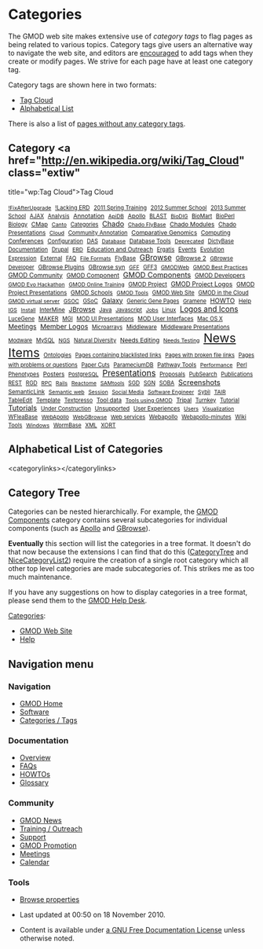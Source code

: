 



<span id="top"></span>




# <span dir="auto">Categories</span>









The GMOD web site makes extensive use of *category tags* to flag pages
as being related to various topics. Category tags give users an
alternative way to navigate the web site, and editors are
[encouraged](Site_Guidelines#Tags_.2F_Categories "Site Guidelines") to
add tags when they create or modify pages. We strive for each page have
at least one category tag.

Category tags are shown here in two formats:

- [Tag Cloud](#Category_Tag_Cloud)
- [Alphabetical List](#Alphabetical_List_of_Categories)

There is also a list of [pages without any category
tags](Special%3AUncategorizedPages "Special%3AUncategorizedPages").

## <span id="Category_Tag_Cloud" class="mw-headline">Category <a href="http://en.wikipedia.org/wiki/Tag_Cloud" class="extiw"
title="wp:Tag Cloud">Tag Cloud</a></span>



<a href="Category%3A!FixAfterUpgrade"
style="font-size: 77.602409638554%; ">!FixAfterUpgrade</a> 
<a href="Category%3A!Lacking_ERD"
style="font-size: 81.21686746988%; ">!Lacking ERD</a> 
<a href="Category%3A2011_Spring_Training"
style="font-size: 81.21686746988%; ">2011 Spring Training</a> 
<a href="Category%3A2012_Summer_School"
style="font-size: 81.819277108434%; ">2012 Summer School</a> 
<a href="Category%3A2013_Summer_School"
style="font-size: 79.10843373494%; ">2013 Summer School</a> 
<a href="Category%3AAJAX" style="font-size: 79.10843373494%; ">AJAX</a> 
<a href="Category%3AAnalysis"
style="font-size: 79.710843373494%; ">Analysis</a> 
<a href="Category%3AAnnotation"
style="font-size: 88.44578313253%; ">Annotation</a> 
<a href="Category%3AApiDB" style="font-size: 78.204819277108%; ">ApiDB</a> 
<a href="Category%3AApollo"
style="font-size: 86.939759036145%; ">Apollo</a> 
<a href="Category%3ABLAST" style="font-size: 79.710843373494%; ">BLAST</a> 
<a href="Category%3ABioDIG"
style="font-size: 77.301204819277%; ">BioDIG</a> 
<a href="Category%3ABioMart"
style="font-size: 80.313253012048%; ">BioMart</a> 
<a href="Category%3ABioPerl"
style="font-size: 81.21686746988%; ">BioPerl</a> 
<a href="Category%3ABiology"
style="font-size: 79.409638554217%; ">Biology</a> 
<a href="Category%3ACMap" style="font-size: 85.734939759036%; ">CMap</a> 
<a href="Category%3ACanto" style="font-size: 78.204819277108%; ">Canto</a> 
<a href="Category%3ACategories"
style="font-size: 78.807228915663%; ">Categories</a> 
<a href="Category%3AChado" style="font-size: 102.90361445783%; ">Chado</a> 
<a href="Category%3AChado_FlyBase"
style="font-size: 77.903614457831%; ">Chado FlyBase</a> 
<a href="Category%3AChado_Modules"
style="font-size: 87.542168674699%; ">Chado Modules</a> 
<a href="Category%3AChado_Presentations"
style="font-size: 84.228915662651%; ">Chado Presentations</a> 
<a href="Category%3ACloud" style="font-size: 77.903614457831%; ">Cloud</a> 
<a href="Category%3ACommunity_Annotation"
style="font-size: 80.012048192771%; ">Community Annotation</a> 
<a href="Category%3AComparative_Genomics"
style="font-size: 86.638554216867%; ">Comparative Genomics</a> 
<a href="Category%3AComputing"
style="font-size: 83.024096385542%; ">Computing</a> 
<a href="Category%3AConferences"
style="font-size: 85.132530120482%; ">Conferences</a> 
<a href="Category%3AConfiguration"
style="font-size: 80.313253012048%; ">Configuration</a> 
<a href="Category%3ADAS" style="font-size: 80.012048192771%; ">DAS</a> 
<a href="Category%3ADatabase"
style="font-size: 77.301204819277%; ">Database</a> 
<a href="Category%3ADatabase_Tools"
style="font-size: 82.722891566265%; ">Database Tools</a> 
<a href="Category%3ADeprecated"
style="font-size: 77.301204819277%; ">Deprecated</a> 
<a href="Category%3ADictyBase"
style="font-size: 79.409638554217%; ">DictyBase</a> 
<a href="Category%3ADocumentation"
style="font-size: 80.313253012048%; ">Documentation</a> 
<a href="Category%3ADrupal"
style="font-size: 78.807228915663%; ">Drupal</a> 
<a href="Category%3AERD" style="font-size: 78.506024096386%; ">ERD</a> 
<a href="Category%3AEducation_and_Outreach"
style="font-size: 84.530120481928%; ">Education and Outreach</a> 
<a href="Category%3AErgatis"
style="font-size: 79.10843373494%; ">Ergatis</a> 
<a href="Category%3AEvents"
style="font-size: 83.325301204819%; ">Events</a> 
<a href="Category%3AEvolution"
style="font-size: 80.313253012048%; ">Evolution</a> 
<a href="Category%3AExpression"
style="font-size: 79.10843373494%; ">Expression</a> 
<a href="Category%3AExternal"
style="font-size: 82.421686746988%; ">External</a> 
<a href="Category%3AFAQ" style="font-size: 78.807228915663%; ">FAQ</a> 
<a href="Category%3AFile_Formats"
style="font-size: 77.903614457831%; ">File Formats</a> 
<a href="Category%3AFlyBase"
style="font-size: 81.819277108434%; ">FlyBase</a> 
<a href="Category%3AGBrowse"
style="font-size: 109.53012048193%; ">GBrowse</a> 
<a href="Category%3AGBrowse_2"
style="font-size: 86.036144578313%; ">GBrowse 2</a> 
<a href="Category%3AGBrowse_Developer"
style="font-size: 78.506024096386%; ">GBrowse Developer</a> 
<a href="Category%3AGBrowse_Plugins"
style="font-size: 84.530120481928%; ">GBrowse Plugins</a> 
<a href="Category%3AGBrowse_syn"
style="font-size: 85.734939759036%; ">GBrowse syn</a> 
<a href="Category%3AGFF" style="font-size: 78.204819277108%; ">GFF</a> 
<a href="Category%3AGFF3" style="font-size: 79.409638554217%; ">GFF3</a> 
<a href="Category%3AGMODWeb"
style="font-size: 78.204819277108%; ">GMODWeb</a> 
<a href="Category%3AGMOD_Best_Practices"
style="font-size: 78.204819277108%; ">GMOD Best Practices</a> 
<a href="Category%3AGMOD_Community"
style="font-size: 89.650602409639%; ">GMOD Community</a> 
<a href="Category%3AGMOD_Component"
style="font-size: 86.036144578313%; ">GMOD Component</a> 
<a href="Category%3AGMOD_Components"
style="font-size: 104.71084337349%; ">GMOD Components</a> 
<a href="Category%3AGMOD_Developers"
style="font-size: 83.626506024096%; ">GMOD Developers</a> 
<a href="Category%3AGMOD_Evo_Hackathon"
style="font-size: 78.204819277108%; ">GMOD Evo Hackathon</a> 
<a href="Category%3AGMOD_Online_Training"
style="font-size: 77.301204819277%; ">GMOD Online Training</a> 
<a href="Category%3AGMOD_Project"
style="font-size: 83.626506024096%; ">GMOD Project</a> 
<a href="Category%3AGMOD_Project_Logos"
style="font-size: 90.55421686747%; ">GMOD Project Logos</a> 
<a href="Category%3AGMOD_Project_Presentations"
style="font-size: 84.831325301205%; ">GMOD Project Presentations</a> 
<a href="Category%3AGMOD_Schools"
style="font-size: 85.132530120482%; ">GMOD Schools</a> 
<a href="Category%3AGMOD_Tools" style="font-size: 77.602409638554%; ">GMOD
Tools</a>  <a href="Category%3AGMOD_Web_Site"
style="font-size: 80.915662650602%; ">GMOD Web Site</a> 
<a href="Category%3AGMOD_in_the_Cloud"
style="font-size: 80.614457831325%; ">GMOD in the Cloud</a> 
<a href="Category%3AGMOD_virtual_server"
style="font-size: 77.903614457831%; ">GMOD virtual server</a> 
<a href="Category%3AGSOC" style="font-size: 78.506024096386%; ">GSOC</a> 
<a href="Category%3AGSoC" style="font-size: 80.313253012048%; ">GSoC</a> 
<a href="Category%3AGalaxy"
style="font-size: 95.373493975904%; ">Galaxy</a> 
<a href="Category%3AGeneric_Gene_Pages"
style="font-size: 78.807228915663%; ">Generic Gene Pages</a> 
<a href="Category%3AGramene"
style="font-size: 78.506024096386%; ">Gramene</a> 
<a href="Category%3AHOWTO" style="font-size: 92.66265060241%; ">HOWTO</a> 
<a href="Category%3AHelp" style="font-size: 83.927710843373%; ">Help</a> 
<a href="Category%3AIGS" style="font-size: 77.301204819277%; ">IGS</a> 
<a href="Category%3AInstall"
style="font-size: 77.602409638554%; ">Install</a> 
<a href="Category%3AInterMine"
style="font-size: 82.722891566265%; ">InterMine</a> 
<a href="Category%3AJBrowse"
style="font-size: 94.168674698795%; ">JBrowse</a> 
<a href="Category%3AJava" style="font-size: 82.421686746988%; ">Java</a> 
<a href="Category%3AJavascript"
style="font-size: 78.506024096386%; ">Javascript</a> 
<a href="Category%3AJobs" style="font-size: 77.602409638554%; ">Jobs</a> 
<a href="Category%3ALinux" style="font-size: 80.012048192771%; ">Linux</a> 
<a href="Category%3ALogos_and_Icons"
style="font-size: 108.92771084337%; ">Logos and Icons</a> 
<a href="Category%3ALuceGene"
style="font-size: 79.710843373494%; ">LuceGene</a> 
<a href="Category%3AMAKER" style="font-size: 83.024096385542%; ">MAKER</a> 
<a href="Category%3AMGI" style="font-size: 79.10843373494%; ">MGI</a> 
<a href="Category%3AMOD_UI_Presentations"
style="font-size: 80.012048192771%; ">MOD UI Presentations</a> 
<a href="Category%3AMOD_User_Interfaces"
style="font-size: 81.819277108434%; ">MOD User Interfaces</a> 
<a href="Category%3AMac_OS_X" style="font-size: 79.10843373494%; ">Mac OS
X</a>  <a href="Category%3AMeetings"
style="font-size: 93.867469879518%; ">Meetings</a> 
<a href="Category%3AMember_Logos"
style="font-size: 97.78313253012%; ">Member Logos</a> 
<a href="Category%3AMicroarrays"
style="font-size: 78.807228915663%; ">Microarrays</a> 
<a href="Category%3AMiddleware"
style="font-size: 80.915662650602%; ">Middleware</a> 
<a href="Category%3AMiddleware_Presentations"
style="font-size: 82.120481927711%; ">Middleware Presentations</a> 
<a href="Category%3AModware"
style="font-size: 78.506024096386%; ">Modware</a> 
<a href="Category%3AMySQL" style="font-size: 78.807228915663%; ">MySQL</a> 
<a href="Category%3ANGS" style="font-size: 78.204819277108%; ">NGS</a> 
<a href="Category%3ANatural_Diversity"
style="font-size: 78.807228915663%; ">Natural Diversity</a> 
<a href="Category%3ANeeds_Editing"
style="font-size: 87.240963855422%; ">Needs Editing</a> 
<a href="Category%3ANeeds_Testing"
style="font-size: 77.903614457831%; ">Needs Testing</a> 
<a href="Category%3ANews_Items" style="font-size: 177%; ">News Items</a> 
<a href="Category%3AOntologies"
style="font-size: 79.710843373494%; ">Ontologies</a> 
<a href="Category%3APages_containing_blacklisted_links"
style="font-size: 78.807228915663%; ">Pages containing blacklisted
links</a>  <a href="Category%3APages_with_broken_file_links"
style="font-size: 78.506024096386%; ">Pages with broken file links</a> 
<a href="Category%3APages_with_problems_or_questions"
style="font-size: 78.807228915663%; ">Pages with problems or
questions</a>  <a href="Category%3APaper_Cuts"
style="font-size: 78.807228915663%; ">Paper Cuts</a> 
<a href="Category%3AParameciumDB"
style="font-size: 80.313253012048%; ">ParameciumDB</a> 
<a href="Category%3APathway_Tools"
style="font-size: 82.722891566265%; ">Pathway Tools</a> 
<a href="Category%3APerformance"
style="font-size: 77.301204819277%; ">Performance</a> 
<a href="Category%3APerl" style="font-size: 81.819277108434%; ">Perl</a> 
<a href="Category%3APhenotypes"
style="font-size: 80.012048192771%; ">Phenotypes</a> 
<a href="Category%3APosters"
style="font-size: 87.542168674699%; ">Posters</a> 
<a href="Category%3APostgreSQL"
style="font-size: 78.506024096386%; ">PostgreSQL</a> 
<a href="Category%3APresentations"
style="font-size: 120.07228915663%; ">Presentations</a> 
<a href="Category%3AProposals"
style="font-size: 80.012048192771%; ">Proposals</a> 
<a href="Category%3APubSearch"
style="font-size: 79.10843373494%; ">PubSearch</a> 
<a href="Category%3APublications"
style="font-size: 80.614457831325%; ">Publications</a> 
<a href="Category%3AREST" style="font-size: 79.10843373494%; ">REST</a> 
<a href="Category%3ARGD" style="font-size: 79.409638554217%; ">RGD</a> 
<a href="Category%3ARPC" style="font-size: 77.301204819277%; ">RPC</a> 
<a href="Category%3ARails" style="font-size: 77.301204819277%; ">Rails</a> 
<a href="Category%3AReactome"
style="font-size: 77.301204819277%; ">Reactome</a> 
<a href="Category%3ASAMtools"
style="font-size: 77.301204819277%; ">SAMtools</a> 
<a href="Category%3ASGD" style="font-size: 79.710843373494%; ">SGD</a> 
<a href="Category%3ASGN" style="font-size: 79.710843373494%; ">SGN</a> 
<a href="Category%3ASOBA" style="font-size: 80.313253012048%; ">SOBA</a> 
<a href="Category%3AScreenshots"
style="font-size: 104.10843373494%; ">Screenshots</a> 
<a href="Category%3ASemanticLink"
style="font-size: 83.927710843373%; ">SemanticLink</a> 
<a href="Category%3ASemantic_web"
style="font-size: 78.204819277108%; ">Semantic web</a> 
<a href="Category%3ASession"
style="font-size: 77.301204819277%; ">Session</a> 
<a href="Category%3ASocial_Media"
style="font-size: 77.301204819277%; ">Social Media</a> 
<a href="Category%3ASoftware_Engineer"
style="font-size: 77.301204819277%; ">Software Engineer</a> 
<a href="Category%3ASybil" style="font-size: 78.506024096386%; ">Sybil</a> 
<a href="Category%3ATAIR" style="font-size: 78.506024096386%; ">TAIR</a> 
<a href="Category%3ATableEdit"
style="font-size: 80.614457831325%; ">TableEdit</a> 
<a href="Category%3ATemplate"
style="font-size: 81.21686746988%; ">Template</a> 
<a href="Category%3ATextpresso"
style="font-size: 79.10843373494%; ">Textpresso</a> 
<a href="Category%3ATool_data" style="font-size: 83.927710843373%; ">Tool
data</a>  <a href="Category%3ATools_using_GMOD"
style="font-size: 77.602409638554%; ">Tools using GMOD</a> 
<a href="Category%3ATripal"
style="font-size: 84.530120481928%; ">Tripal</a> 
<a href="Category%3ATurnkey"
style="font-size: 79.10843373494%; ">Turnkey</a> 
<a href="Category%3ATutorial"
style="font-size: 80.313253012048%; ">Tutorial</a> 
<a href="Category%3ATutorials"
style="font-size: 103.50602409639%; ">Tutorials</a> 
<a href="Category%3AUnder_Construction"
style="font-size: 78.807228915663%; ">Under Construction</a> 
<a href="Category%3AUnsupported"
style="font-size: 82.120481927711%; ">Unsupported</a> 
<a href="Category%3AUser_Experiences"
style="font-size: 81.21686746988%; ">User Experiences</a> 
<a href="Category%3AUsers" style="font-size: 77.602409638554%; ">Users</a> 
<a href="Category%3AVisualization"
style="font-size: 77.301204819277%; ">Visualization</a> 
<a href="Category%3AWFleaBase"
style="font-size: 80.915662650602%; ">WFleaBase</a> 
<a href="Category%3AWebApollo"
style="font-size: 78.506024096386%; ">WebApollo</a> 
<a href="Category%3AWebGBrowse"
style="font-size: 77.602409638554%; ">WebGBrowse</a> 
<a href="Category%3AWeb_services"
style="font-size: 78.506024096386%; ">Web services</a> 
<a href="Category%3AWebapollo"
style="font-size: 83.325301204819%; ">Webapollo</a> 
<a href="Category%3AWebapollo-minutes"
style="font-size: 78.807228915663%; ">Webapollo-minutes</a> 
<a href="Category%3AWiki_Tools" style="font-size: 80.313253012048%; ">Wiki
Tools</a>  <a href="Category%3AWindows"
style="font-size: 78.204819277108%; ">Windows</a> 
<a href="Category%3AWormBase"
style="font-size: 79.409638554217%; ">WormBase</a> 
<a href="Category%3AXML" style="font-size: 80.313253012048%; ">XML</a> 
<a href="Category%3AXORT" style="font-size: 80.012048192771%; ">XORT</a> 



## <span id="Alphabetical_List_of_Categories" class="mw-headline">Alphabetical List of Categories</span>

\<categorylinks\>\</categorylinks\>

## <span id="Category_Tree" class="mw-headline">Category Tree</span>

Categories can be nested hierarchically. For example, the [GMOD
Components](Category%3AGMOD_Components "Category%3AGMOD Components")
category contains several subcategories for individual components (such
as [Apollo](Category%3AApollo "Category%3AApollo") and
[GBrowse](Category%3AGBrowse "Category%3AGBrowse")).

**Eventually** this section will list the categories in a tree format.
It doesn't do that now because the extensions I can find that do this
(<a href="http://www.mediawiki.org/wiki/Extension:CategoryTree"
class="external text">CategoryTree</a> and
<a href="http://www.mediawiki.org/wiki/Extension:NiceCategoryList2"
class="external text">NiceCategoryList2</a>) require the creation of a
single root category which all other top level categories are made
subcategories of. This strikes me as too much maintenance.

If you have any suggestions on how to display categories in a tree
format, please send them to the [GMOD Help
Desk](GMOD_Help_Desk "GMOD Help Desk").




[Categories](Special%3ACategories "Special%3ACategories"):

- [GMOD Web Site](Category%3AGMOD_Web_Site "Category%3AGMOD Web Site")
- [Help](Category%3AHelp "Category%3AHelp")






## Navigation menu









### Navigation



- <span id="n-GMOD-Home">[GMOD Home](Main_Page)</span>
- <span id="n-Software">[Software](GMOD_Components)</span>
- <span id="n-Categories-.2F-Tags">[Categories /
  Tags](Categories)</span>




### Documentation



- <span id="n-Overview">[Overview](Overview)</span>
- <span id="n-FAQs">[FAQs](Category%3AFAQ)</span>
- <span id="n-HOWTOs">[HOWTOs](Category%3AHOWTO)</span>
- <span id="n-Glossary">[Glossary](Glossary)</span>




### Community



- <span id="n-GMOD-News">[GMOD News](GMOD_News)</span>
- <span id="n-Training-.2F-Outreach">[Training /
  Outreach](Training_and_Outreach)</span>
- <span id="n-Support">[Support](Support)</span>
- <span id="n-GMOD-Promotion">[GMOD Promotion](GMOD_Promotion)</span>
- <span id="n-Meetings">[Meetings](Meetings)</span>
- <span id="n-Calendar">[Calendar](Calendar)</span>




### Tools

- <span id="t-smwbrowselink"><a href="Special%253ABrowse/Categories" rel="smw-browse">Browse
  properties</a></span>



- <span id="footer-info-lastmod">Last updated at 00:50 on 18 November
  2010.</span>
<!-- - <span id="footer-info-viewcount">286,402 page views.</span> -->
- <span id="footer-info-copyright">Content is available under
  <a href="http://www.gnu.org/licenses/fdl-1.3.html" class="external"
  rel="nofollow">a GNU Free Documentation License</a> unless otherwise
  noted.</span>

<!-- -->



<!-- -->




